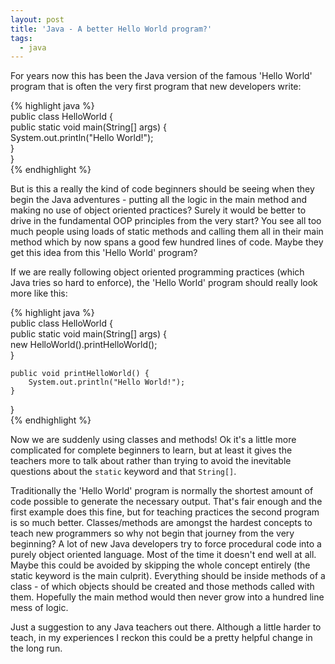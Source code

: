 ```yaml
---
layout: post
title: 'Java - A better Hello World program?'
tags:
  - java
---
```

For years now this has been the Java version of the famous 'Hello World' program that is often the very first program that new developers write:

{% highlight java %}  
public class HelloWorld {  
    public static void main(String[] args) {  
        System.out.println("Hello World!");  
    }  
}  
{% endhighlight %}

But is this a really the kind of code beginners should be seeing when they begin the Java adventures - putting all the logic in the main method and making no use of object oriented practices? Surely it would be better to drive in the fundamental OOP principles from the very start? You see all too much people using loads of static methods and calling them all in their main method which by now spans a good few hundred lines of code. Maybe they get this idea from this 'Hello World' program?

If we are really following object oriented programming practices (which Java tries so hard to enforce), the 'Hello World' program should really look more like this:

{% highlight java %}  
public class HelloWorld {  
    public static void main(String[] args) {  
        new HelloWorld().printHelloWorld();  
    }

    public void printHelloWorld() {  
        System.out.println("Hello World!");  
    }  
}  
{% endhighlight %}

Now we are suddenly using classes and methods! Ok it's a little more complicated for complete beginners to learn, but at least it gives the teachers more to talk about rather than trying to avoid the inevitable questions about the `static` keyword and that `String[]`.

Traditionally the 'Hello World' program is normally the shortest amount of code possible to generate the necessary output. That's fair enough and the first example does this fine, but for teaching practices the second program is so much better. Classes/methods are amongst the hardest concepts to teach new programmers so why not begin that journey from the very beginning? A lot of new Java developers try to force procedural code into a purely object oriented language. Most of the time it doesn't end well at all. Maybe this could be avoided by skipping the whole concept entirely (the static keyword is the main culprit). Everything should be inside methods of a class - of which objects should be created and those methods called with them. Hopefully the main method would then never grow into a hundred line mess of logic.

Just a suggestion to any Java teachers out there. Although a little harder to teach, in my experiences I reckon this could be a pretty helpful change in the long run.